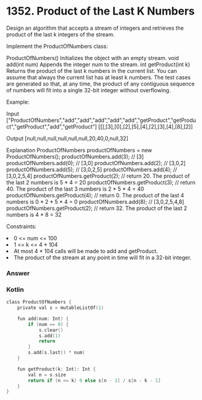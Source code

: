 <h1>1352. Product of the Last K Numbers</h1>

Design an algorithm that accepts a stream of integers and retrieves the product of the last k integers of the stream.

Implement the ProductOfNumbers class:

ProductOfNumbers() Initializes the object with an empty stream.
void add(int num) Appends the integer num to the stream.
int getProduct(int k) Returns the product of the last k numbers in the current list. You can assume that always the current list has at least k numbers.
The test cases are generated so that, at any time, the product of any contiguous sequence of numbers will fit into a single 32-bit integer without overflowing.

 

Example:

Input
["ProductOfNumbers","add","add","add","add","add","getProduct","getProduct","getProduct","add","getProduct"]
[[],[3],[0],[2],[5],[4],[2],[3],[4],[8],[2]]

Output
[null,null,null,null,null,null,20,40,0,null,32]

Explanation
ProductOfNumbers productOfNumbers = new ProductOfNumbers();
productOfNumbers.add(3);        // [3]
productOfNumbers.add(0);        // [3,0]
productOfNumbers.add(2);        // [3,0,2]
productOfNumbers.add(5);        // [3,0,2,5]
productOfNumbers.add(4);        // [3,0,2,5,4]
productOfNumbers.getProduct(2); // return 20. The product of the last 2 numbers is 5 * 4 = 20
productOfNumbers.getProduct(3); // return 40. The product of the last 3 numbers is 2 * 5 * 4 = 40
productOfNumbers.getProduct(4); // return 0. The product of the last 4 numbers is 0 * 2 * 5 * 4 = 0
productOfNumbers.add(8);        // [3,0,2,5,4,8]
productOfNumbers.getProduct(2); // return 32. The product of the last 2 numbers is 4 * 8 = 32 
 

Constraints:

<li>0 <= num <= 100</li>
<li>1 <= k <= 4 * 104</li>
<li>At most 4 * 104 calls will be made to add and getProduct.</li>
<li>The product of the stream at any point in time will fit in a 32-bit integer.</li>

<h3>Answer</h3>

<h3>Kotlin</h3>

```c
class ProductOfNumbers {
    private val s = mutableListOf(1)

    fun add(num: Int) {
        if (num == 0) {
            s.clear()
            s.add(1)
            return
        }
        s.add(s.last() * num)
    }

    fun getProduct(k: Int): Int {
        val n = s.size
        return if (n <= k) 0 else s[n - 1] / s[n - k - 1]
    }
}

```
 
